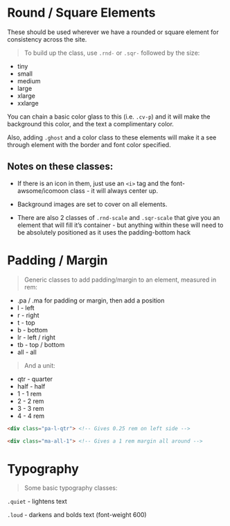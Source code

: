 # Round / Square Elements

These should be used wherever we have a rounded or square element for consistency across the site.

> To build up the class, use ```.rnd-``` or ```.sqr-``` followed by the size:

* tiny
* small
* medium
* large
* xlarge
* xxlarge

You can chain a basic color glass to this (i.e. ```.cv-p```) and it will make the background this color, and the text a complimentary color.

Also, adding ```.ghost``` and a color class to these elements will make it a see through element with the border and font color specified.

## Notes on these classes:

* If there is an icon in them, just use an ```<i>``` tag and the font-awsome/icomoon class - it will always center up.

* Background images are set to cover on all elements.

* There are also 2 classes of ```.rnd-scale``` and ```.sqr-scale``` that give you an element that will fill it’s container - but anything within these will need to be absolutely positioned as it uses the padding-bottom hack

# Padding / Margin

> Generic classes to add padding/margin to an element, measured in rem:

* .pa / .ma for padding or margin, then add a position
* l - left
* r - right
* t - top
* b - bottom
* lr - left / right
* tb - top / bottom
* all - all

> And a unit:

* qtr - quarter
* half - half
* 1 - 1 rem
* 2 - 2 rem
* 3 - 3 rem
* 4 - 4 rem

```html
<div class="pa-l-qtr"> <!-- Gives 0.25 rem on left side -->

<div class="ma-all-1"> <!-- Gives a 1 rem margin all around -->
```

# Typography

> Some basic typography classes:

```.quiet``` - lightens text

```.loud``` - darkens and bolds text (font-weight 600)





